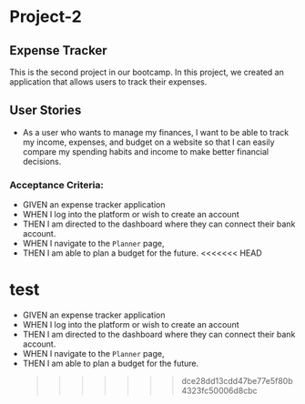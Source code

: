 # Project-2

## Expense Tracker

This is the second project in our bootcamp. In this project, we created an application that allows users to track their expenses.

## User Stories

- As a user who wants to manage my finances, I want to be able to track my income, expenses, and budget on a website so that I can easily compare my spending habits and income to make better financial decisions.

### Acceptance Criteria:

- GIVEN an expense tracker application
- WHEN I log into the platform or wish to create an account
- THEN I am directed to the dashboard where they can connect their bank account.
- WHEN I navigate to the `Planner` page,
- THEN I am able to plan a budget for the future.
  <<<<<<< HEAD

# test

- GIVEN an expense tracker application
- WHEN I log into the platform or wish to create an account
- THEN I am directed to the dashboard where they can connect their bank account.
- WHEN I navigate to the `Planner` page,
- THEN I am able to plan a budget for the future.
  > > > > > > > dce28dd13cdd47be77e5f80b4323fc50006d8cbc
